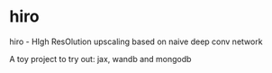 # hiro

hiro - HIgh ResOlution upscaling based on naive deep conv network

A toy project to try out: jax, wandb and mongodb
